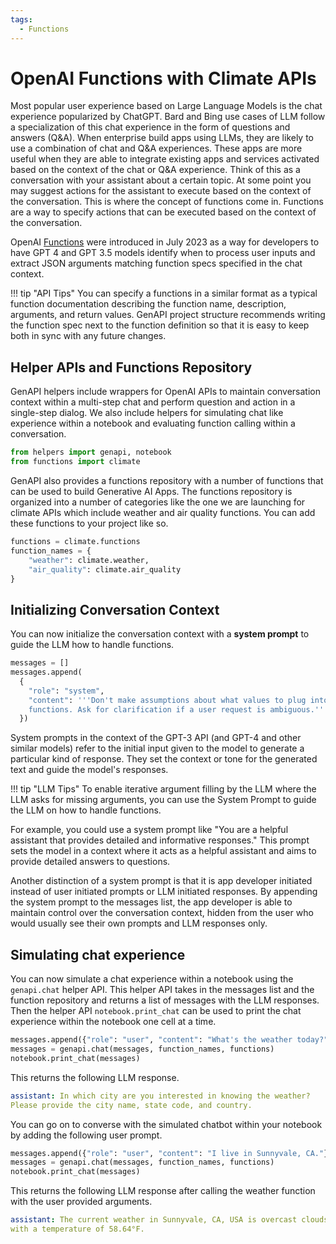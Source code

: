 ```yaml
---
tags:
  - Functions
---
```


# OpenAI Functions with Climate APIs

Most popular user experience based on Large Language Models is the chat experience popularized by ChatGPT. Bard and Bing use cases of LLM follow a specialization of this chat experience in the form of questions and answers (Q&A). When enterprise build apps using LLMs, they are likely to use a combination of chat and Q&A experiences. These apps are more useful when they are able to integrate existing apps and services activated based on the context of the chat or Q&A experience. Think of this as a conversation with your assistant about a certain topic. At some point you may suggest actions for the assistant to execute based on the context of the conversation. This is where the concept of functions come in. Functions are a way to specify actions that can be executed based on the context of the conversation.

OpenAI [Functions](https://openai.com/blog/function-calling-and-other-api-updates) were introduced in July 2023 as a way for developers to have GPT 4 and GPT 3.5 models identify when to process user inputs and extract JSON arguments matching function specs specified in the chat context.

!!! tip "API Tips"
    You can specify a functions in a similar format as a typical function documentation describing the function name, description, arguments, and return values. GenAPI project structure recommends writing the function spec next to the function definition so that it is easy to keep both in sync with any future changes.

## Helper APIs and Functions Repository

GenAPI helpers include wrappers for OpenAI APIs to maintain conversation context within a multi-step chat and perform question and action in a single-step dialog. We also include helpers for simulating chat like experience within a notebook and evaluating function calling within a conversation. 

```python title="Importing GenAPI Helper APIs and Functions Repository"
from helpers import genapi, notebook
from functions import climate
```

GenAPI also provides a functions repository with a number of functions that can be used to build Generative AI Apps. The functions repository is organized into a number of categories like the one we are launching for climate APIs which include weather and air quality functions. You can add these functions to your project like so.

```python title="Adding Climate Functions Repository"
functions = climate.functions
function_names = {
    "weather": climate.weather,
    "air_quality": climate.air_quality
}
```

## Initializing Conversation Context

You can now initialize the conversation context with a **system prompt** to guide the LLM how to handle functions. 

```python title="Initializing Conversation Context"
messages = []
messages.append(
  {
    "role": "system", 
    "content": '''Don't make assumptions about what values to plug into 
    functions. Ask for clarification if a user request is ambiguous.'''
  })
```

System prompts in the context of the GPT-3 API (and GPT-4 and other similar models) refer to the initial input given to the model to generate a particular kind of response. They set the context or tone for the generated text and guide the model's responses.

!!! tip "LLM Tips"
    To enable iterative argument filling by the LLM where the LLM asks for missing arguments, you can use the System Prompt to guide the LLM on how to handle functions.

For example, you could use a system prompt like "You are a helpful assistant that provides detailed and informative responses." This prompt sets the model in a context where it acts as a helpful assistant and aims to provide detailed answers to questions.

Another distinction of a system prompt is that it is app developer initiated instead of user initiated prompts or LLM initiated responses. By appending the system prompt to the messages list, the app developer is able to maintain control over the conversation context, hidden from the user who would usually see their own prompts and LLM responses only.

## Simulating chat experience

You can now simulate a chat experience within a notebook using the `genapi.chat` helper API. This helper API takes in the messages list and the function repository and returns a list of messages with the LLM responses. Then the helper API `notebook.print_chat` can be used to print the chat experience within the notebook one cell at a time.

```python title="Initial user prompt"
messages.append({"role": "user", "content": "What's the weather today?"})
messages = genapi.chat(messages, function_names, functions)
notebook.print_chat(messages)
```

This returns the following LLM response.

```yaml title="LLM response asking for argument filling"
assistant: In which city are you interested in knowing the weather? 
Please provide the city name, state code, and country.
```

You can go on to converse with the simulated chatbot within your notebook by adding the following user prompt.

```python title="User prompt with arguments"
messages.append({"role": "user", "content": "I live in Sunnyvale, CA."})
messages = genapi.chat(messages, function_names, functions)
notebook.print_chat(messages)
```

This returns the following LLM response after calling the weather function with the user provided arguments.

```yaml title="LLM response with weather information"
assistant: The current weather in Sunnyvale, CA, USA is overcast clouds 
with a temperature of 58.64°F.
```





